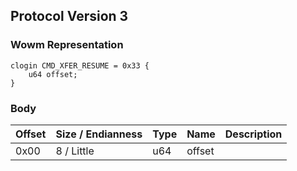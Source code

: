 ## Protocol Version 3

### Wowm Representation
```rust,ignore
clogin CMD_XFER_RESUME = 0x33 {
    u64 offset;    
}
```
### Body
| Offset | Size / Endianness | Type | Name | Description |
| ------ | ----------------- | ---- | ---- | ----------- |
| 0x00 | 8 / Little | u64 | offset |  |
